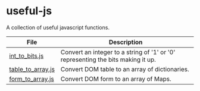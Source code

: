 # useful-js
A collection of useful javascript functions.

File | Description
---- | -----------
[int_to_bits.js](./int_to_bits.js) | Convert an integer to a string of '1' or '0' representing the bits making it up.
[table_to_array.js](./table_to_array.js) | Convert DOM table to an array of dictionaries.
[form_to_array.js](./form_to_array.js) | Convert DOM form to an array of Maps.
